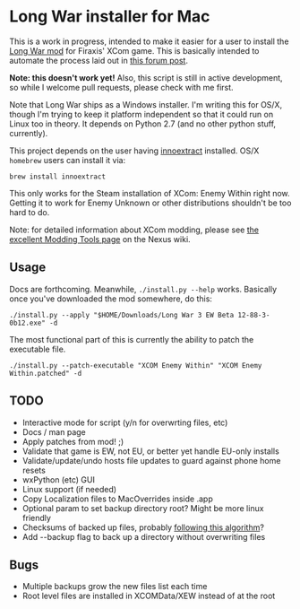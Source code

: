# Long War installer for Mac

This is a work in progress, intended to make it easier for a user to install the 
[Long War mod](http://ufopaedia.org/index.php?title=Long_War) for Firaxis' XCom game.
This is basically intended to automate the process laid out in 
[this forum post](http://forums.nexusmods.com/index.php?/topic/1918524-long-war-for-mac-osx-pointers-advice/#entry17035114).

**Note: this doesn't work yet!** Also, this script is still in active development, so while I 
welcome pull requests, please check with me first.

Note that Long War ships as a Windows installer. I'm writing this for OS/X, though I'm trying to 
keep it platform independent so that it could run on Linux too in theory. It depends on Python 2.7
(and no other python stuff, currently).

This project depends on the user having [innoextract](http://constexpr.org/innoextract/) installed. 
OS/X `homebrew` users can install it via:

    brew install innoextract

This only works for the Steam installation of XCom: Enemy Within right now. Getting it to work for 
Enemy Unknown or other distributions shouldn't be too hard to do.

Note: for detailed information about XCom modding, please see 
[the excellent Modding Tools page](http://wiki.tesnexus.com/index.php/Modding_Tools_-_XCOM:EU_2012) 
on the Nexus wiki.

## Usage

Docs are forthcoming. Meanwhile, `./install.py --help` works. Basically once you've downloaded the mod
somewhere, do this:

    ./install.py --apply "$HOME/Downloads/Long War 3 EW Beta 12-88-3-0b12.exe" -d

The most functional part of this is currently the ability to patch the executable file.

	./install.py --patch-executable "XCOM Enemy Within" "XCOM Enemy Within.patched" -d

## TODO

* Interactive mode for script (y/n for overwrting files, etc)
* Docs / man page
* Apply patches from mod! ;)
* Validate that game is EW, not EU, or better yet handle EU-only installs
* Validate/update/undo hosts file updates to guard against phone home resets
* wxPython (etc) GUI 
* Linux support (if needed)
* Copy Localization files to MacOverrides inside .app
* Optional param to set backup directory root? Might be more linux friendly
* Checksums of backed up files, probably [following this algorithm](http://stackoverflow.com/a/3431835/87990)?
* Add --backup flag to back up a directory without overwriting files

## Bugs

* Multiple backups grow the new files list each time
* Root level files are installed in XCOMData/XEW instead of at the root
